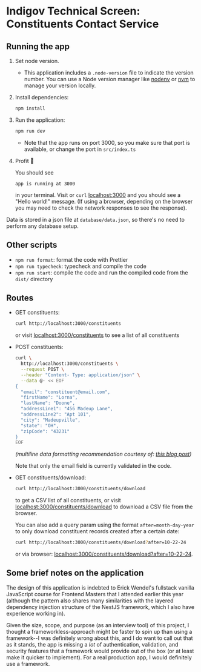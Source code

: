 # Indigov Technical Screen: Constituents Contact Service

## Running the app

1. Set node version.
   - This application includes a `.node-version` file to indicate the version number. You can use a Node version manager like [nodenv](https://github.com/nodenv/nodenv) or [nvm](https://github.com/nvm-sh/nvm) to manage your version locally.
2. Install dependencies:

    ```sh
    npm install
    ```

3. Run the application:

    ```sh
    npm run dev
    ```

    - Note that the app runs on port 3000, so you make sure that port is available, or change the port in `src/index.ts`

4. Profit 🎉

    You should see

      ```text
      app is running at 3000
      ```

      in your terminal. Visit or `curl` [localhost:3000](http://localhost:3000/) and you should see a "Hello world!" message. (If using a browser, depending on the browser you may need to check the network responses to see the response).

Data is stored in a json file at `database/data.json`, so there's no need to perform any database setup.

## Other scripts

- `npm run format`: format the code with Prettier
- `npm run typecheck`: typecheck and compile the code
- `npm run start`: compile the code and run the compiled code from the `dist/` directory

## Routes

- GET constituents:

    ```sh
    curl http://localhost:3000/constituents
    ```

    or visit [localhost:3000/constituents](http://localhost:3000/constituents) to see a list of all constituents

- POST constituents:

    ```sh
    curl \
      http://localhost:3000/constituents \
      --request POST \
      --header "Content- Type: application/json" \
      --data @- << EOF
    {
      "email": "constituent@email.com",
      "firstName": "Lorna",
      "lastName": "Doone",
      "addressLine1": "456 Madeup Lane",
      "addressLine2": "Apt 101",
      "city": "Madeupville",
      "state": "OH",
      "zipCode": "43231"
    }
    EOF
    ```

    _(multiline data formatting recommendation courtesy of: [this blog post](https://nickjanetakis.com/blog/using-curl-with-multiline-json-data))_

  Note that only the email field is currently validated in the code.

- GET constituents/download:

    ```sh
    curl http://localhost:3000/constituents/download
    ```

    to get a CSV list of all constituents, or visit [localhost:3000/constituents/download](http://localhost:3000/constituents/download) to download a CSV file from the browser.

    You can also add a query param using the format `after=month-day-year` to only download constituent records created after a certain date:

    ```sh
    curl http://localhost:3000/constituents/download?after=10-22-24
    ```

    or via browser: [localhost:3000/constituents/download?after=10-22-24](http://localhost:3000/constituents/download?after=10-22-24).

## Some brief notes on the application

The design of this application is indebted to Erick Wendel's fullstack vanilla JavaScript course for Frontend Masters that I attended earlier this year (although the pattern also shares many similarities with the layered dependency injection structure of the  NestJS framework, which I also have experience working in).

Given the size, scope, and purpose (as an interview tool) of this project, I thought a frameworkless-approach might be faster to spin up than using a framework--I was definitely wrong about this, and I do want to call out that as it stands, the app is missing a _lot_ of authentication, validation, and security features that a framework would provide out of the box (or at least make it quicker to implement). For a real production app, I would definitely use a framework.
